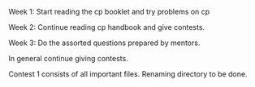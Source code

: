Week 1:
Start reading the cp booklet and try problems on cp


Week 2:
Continue reading cp handbook and give contests.


Week 3:
Do the assorted questions prepared by mentors.

In general continue giving contests.

Contest 1 consists of all important files. Renaming directory to be done.
